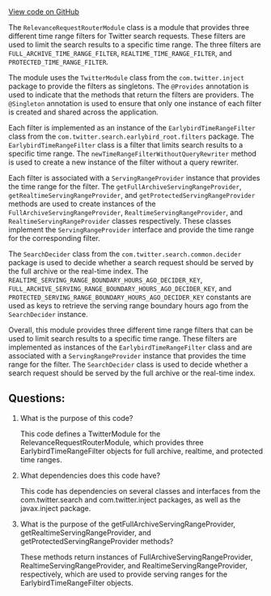 [View code on GitHub](https://github.com/misbahsy/the-algorithm/src/java/com/twitter/search/earlybird_root/routers/RelevanceRequestRouterModule.java)

The `RelevanceRequestRouterModule` class is a module that provides three different time range filters for Twitter search requests. These filters are used to limit the search results to a specific time range. The three filters are `FULL_ARCHIVE_TIME_RANGE_FILTER`, `REALTIME_TIME_RANGE_FILTER`, and `PROTECTED_TIME_RANGE_FILTER`. 

The module uses the `TwitterModule` class from the `com.twitter.inject` package to provide the filters as singletons. The `@Provides` annotation is used to indicate that the methods that return the filters are providers. The `@Singleton` annotation is used to ensure that only one instance of each filter is created and shared across the application.

Each filter is implemented as an instance of the `EarlybirdTimeRangeFilter` class from the `com.twitter.search.earlybird_root.filters` package. The `EarlybirdTimeRangeFilter` class is a filter that limits search results to a specific time range. The `newTimeRangeFilterWithoutQueryRewriter` method is used to create a new instance of the filter without a query rewriter. 

Each filter is associated with a `ServingRangeProvider` instance that provides the time range for the filter. The `getFullArchiveServingRangeProvider`, `getRealtimeServingRangeProvider`, and `getProtectedServingRangeProvider` methods are used to create instances of the `FullArchiveServingRangeProvider`, `RealtimeServingRangeProvider`, and `RealtimeServingRangeProvider` classes respectively. These classes implement the `ServingRangeProvider` interface and provide the time range for the corresponding filter.

The `SearchDecider` class from the `com.twitter.search.common.decider` package is used to decide whether a search request should be served by the full archive or the real-time index. The `REALTIME_SERVING_RANGE_BOUNDARY_HOURS_AGO_DECIDER_KEY`, `FULL_ARCHIVE_SERVING_RANGE_BOUNDARY_HOURS_AGO_DECIDER_KEY`, and `PROTECTED_SERVING_RANGE_BOUNDARY_HOURS_AGO_DECIDER_KEY` constants are used as keys to retrieve the serving range boundary hours ago from the `SearchDecider` instance.

Overall, this module provides three different time range filters that can be used to limit search results to a specific time range. These filters are implemented as instances of the `EarlybirdTimeRangeFilter` class and are associated with a `ServingRangeProvider` instance that provides the time range for the filter. The `SearchDecider` class is used to decide whether a search request should be served by the full archive or the real-time index.
## Questions: 
 1. What is the purpose of this code?
    
    This code defines a TwitterModule for the RelevanceRequestRouterModule, which provides three EarlybirdTimeRangeFilter objects for full archive, realtime, and protected time ranges.

2. What dependencies does this code have?
    
    This code has dependencies on several classes and interfaces from the com.twitter.search and com.twitter.inject packages, as well as the javax.inject package.

3. What is the purpose of the getFullArchiveServingRangeProvider, getRealtimeServingRangeProvider, and getProtectedServingRangeProvider methods?
    
    These methods return instances of FullArchiveServingRangeProvider, RealtimeServingRangeProvider, and RealtimeServingRangeProvider, respectively, which are used to provide serving ranges for the EarlybirdTimeRangeFilter objects.